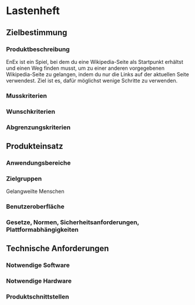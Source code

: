 # Lastenheft

## Zielbestimmung

### Produktbeschreibung

EnEx ist ein Spiel, bei dem du eine Wikipedia-Seite als Startpunkt erhältst und einen Weg finden musst, um zu einer anderen vorgegebenen Wikipedia-Seite zu gelangen, indem du nur die Links auf der aktuellen Seite verwendest. Ziel ist es, dafür möglichst wenige Schritte zu verwenden. <!-- README, Z. 18 -->

### Musskriterien



### Wunschkriterien



### Abgrenzungskriterien



## Produkteinsatz

### Anwendungsbereiche



### Zielgruppen

Gelangweilte Menschen <!-- Verfassung, Z. 46 -->

### Benutzeroberfläche



### Gesetze, Normen, Sicherheitsanforderungen, Plattformabhängigkeiten



## Technische Anforderungen

### Notwendige Software



### Notwendige Hardware



### Produktschnittstellen

